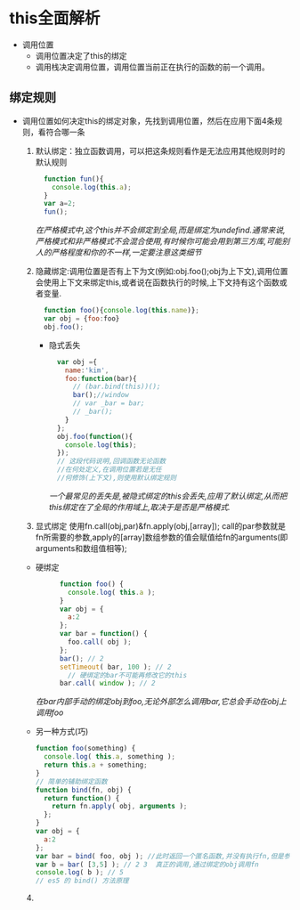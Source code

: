# this全面解析

-   调用位置
    -   调用位置决定了this的绑定
    -   调用栈决定调用位置，调用位置当前正在执行的函数的前一个调用。  

## 绑定规则

-   调用位置如何决定this的绑定对象，先找到调用位置，然后在应用下面4条规则，看符合哪一条

    1.  默认绑定：独立函数调用，可以把这条规则看作是无法应用其他规则时的默认规则

        ```javascript
          function fun(){
            console.log(this.a);
          }
          var a=2;
          fun();
        ```

        _在严格模式中,这个this并不会绑定到全局,而是绑定为undefind.通常来说,严格模式和非严格模式不会混合使用,有时候你可能会用到第三方库,可能别人的严格程度和你的不一样,一定要注意这类细节_

    2.  隐藏绑定:调用位置是否有上下为文(例如:obj.foo();obj为上下文),调用位置会使用上下文来绑定this,或者说在函数执行的时候,上下文持有这个函数或者变量.

        ```javascript
          function foo(){console.log(this.name)};
          var obj = {foo:foo}
          obj.foo();
        ```

        -   隐式丢失
            ```javascript
              var obj ={
                name:'kim',
                foo:function(bar){
                  // (bar.bind(this))();
                  bar();//window
                  // var _bar = bar;
                  // _bar();
                }
              };
              obj.foo(function(){
                console.log(this);
              });
              // 这段代码说明,回调函数无论函数
              //在何处定义,在调用位置若是无任
              //何修饰(上下文),则使用默认绑定规则
            ```
            _一个最常见的丢失是,被隐式绑定的this会丢失,应用了默认绑定,从而把this绑定在了全局的作用域上,取决于是否是严格模式._

    3.  显式绑定 使用fn.call(obj,par)&fn.apply(obj,[array]); call的par参数就是fn所需要的参数,apply的[array]数组参数的值会赋值给fn的arguments(即arguments和数组值相等);

      - 硬绑定

        ```javascript
              function foo() {
                console.log( this.a );
              }
              var obj = {
                a:2
              };
              var bar = function() {
                foo.call( obj );
              };
              bar(); // 2
              setTimeout( bar, 100 ); // 2
                // 硬绑定的bar不可能再修改它的this
              bar.call( window ); // 2
        ```

        *在bar内部手动的绑定obj到foo,无论外部怎么调用bar,它总会手动在obj上调用foo*
      - 另一种方式(巧)
        ```javascript
        function foo(something) {
          console.log( this.a, something );
          return this.a + something;
        }
        // 简单的辅助绑定函数
        function bind(fn, obj) {
          return function() {
            return fn.apply( obj, arguments );
          };
        }
        var obj = {
          a:2
        };
        var bar = bind( foo, obj ); //此时返回一个匿名函数,并没有执行fn,但是参数已经传递进去
        var b = bar( [3,5] ); // 2 3  真正的调用,通过绑定的obj调用fn
        console.log( b ); // 5
        // es5 的 bind() 方法原理
        ```

    4.
